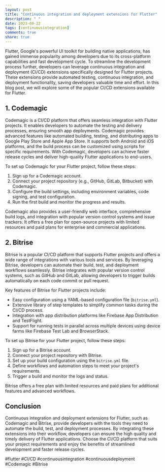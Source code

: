 ```yaml
---
layout: post
title: "Continuous integration and deployment extensions for Flutter"
description: " "
date: 2023-09-22
tags: [continuousintegration]
comments: true
share: true
---
```


Flutter, Google's powerful UI toolkit for building native applications, has gained immense popularity among developers due to its cross-platform capabilities and fast development cycle. To streamline the development process further, developers can leverage continuous integration and deployment (CI/CD) extensions specifically designed for Flutter projects. These extensions provide automated testing, continuous integration, and deployment functionality, saving developers valuable time and effort. In this blog post, we will explore some of the popular CI/CD extensions available for Flutter.

## 1. Codemagic

Codemagic is a CI/CD platform that offers seamless integration with Flutter projects. It enables developers to automate the testing and delivery processes, ensuring smooth app deployments. Codemagic provides advanced features like automated building, testing, and distributing apps to Google Play Store and Apple App Store. It supports both Android and iOS platforms, and the build process can be customized using scripts for specific requirements. With Codemagic, developers can achieve faster release cycles and deliver high-quality Flutter applications to end-users.

To set up Codemagic for your Flutter project, follow these steps:
1. Sign up for a Codemagic account.
2. Connect your project repository (e.g., GitHub, GitLab, Bitbucket) with Codemagic.
3. Configure the build settings, including environment variables, code signing, and test configuration.
4. Run the first build and monitor the progress and results.

Codemagic also provides a user-friendly web interface, comprehensive build logs, and integration with popular version control systems and issue trackers. It offers a free plan for open-source projects with limited resources and paid plans for enterprise and commercial applications.

## 2. Bitrise

Bitrise is a popular CI/CD platform that supports Flutter projects and offers a wide range of integrations with various tools and services. By leveraging Bitrise, developers can automate their build, test, and deployment workflows seamlessly. Bitrise integrates with popular version control systems, such as GitHub and GitLab, allowing developers to trigger builds automatically on each code commit or pull request.

Key features of Bitrise for Flutter projects include:
- Easy configuration using a YAML-based configuration file (`bitrise.yml`).
- Extensive library of step templates to simplify common tasks during the CI/CD process.
- Integration with app distribution platforms like Firebase App Distribution and TestFlight.
- Support for running tests in parallel across multiple devices using device farms like Firebase Test Lab and BrowserStack.

To set up Bitrise for your Flutter project, follow these steps:
1. Sign up for a Bitrise account.
2. Connect your project repository with Bitrise.
3. Set up your build configuration using the `bitrise.yml` file.
4. Define workflows and automation steps to meet your project's requirements.
5. Trigger a build and monitor the logs and status.

Bitrise offers a free plan with limited resources and paid plans for additional features and advanced workflows.

## Conclusion

Continuous integration and deployment extensions for Flutter, such as Codemagic and Bitrise, provide developers with the tools they need to automate the build, test, and deployment processes. By integrating these extensions into their workflow, developers can ensure the high quality and timely delivery of Flutter applications. Choose the CI/CD platform that suits your project requirements and enjoy the benefits of streamlined development and faster release cycles.

#flutter #CI/CD #continuousintegration #continuousdeployment #Codemagic #Bitrise